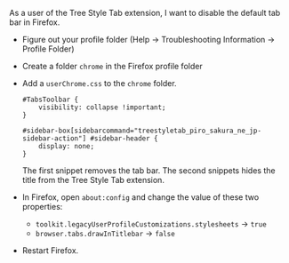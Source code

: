 As a user of the Tree Style Tab extension, I want to disable the default tab bar in Firefox.

- Figure out your profile folder (Help -> Troubleshooting Information -> Profile Folder)
- Create a folder `chrome` in the Firefox profile folder
- Add a `userChrome.css` to the `chrome` folder.

    ```
    #TabsToolbar {
        visibility: collapse !important;
    }

    #sidebar-box[sidebarcommand="treestyletab_piro_sakura_ne_jp-sidebar-action"] #sidebar-header {
        display: none;
    }
    ```

    The first snippet removes the tab bar. The second snippets hides the title from the Tree Style Tab extension.

- In Firefox, open `about:config` and change the value of these two properties: 

  - `toolkit.legacyUserProfileCustomizations.stylesheets` -> `true`
  - `browser.tabs.drawInTitlebar` -> `false`

- Restart Firefox.

